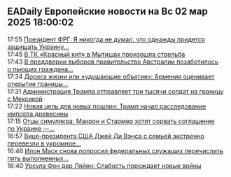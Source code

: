 <h2>EADaily Европейские новости на Вс 02 мар 2025 18:00:02</h2>
<div class="rssn table">
  <span class="smaller gray hspace">17:55</span> <a class="nodecor" href="https://eadaily.com/ru/news/2025/03/02/prezident-frg-ya-nikogda-ne-dumal-chto-odnazhdy-pridetsya-zashchishchat-ukrainu-ot-ssha">Президент ФРГ: Я никогда не думал, что однажды придется защищать Украину...</a>
</div>
<div class="rssn table">
  <span class="smaller gray hspace">17:45</span> <a class="nodecor" href="https://eadaily.com/ru/news/2025/03/02/v-tk-krasnyy-kit-v-mytishchah-proizoshla-strelba">В ТК «Красный кит» в Мытищах произошла стрельба</a>
</div>
<div class="rssn table">
  <span class="smaller gray hspace">17:43</span> <a class="nodecor" href="https://eadaily.com/ru/news/2025/03/02/v-preddverii-vyborov-pravitelstvo-avstralii-pozabotilos-o-pyushchih-grazhdanah">В преддверии выборов правительство Австралии позаботилось о пьющих граждана...</a>
</div>
<div class="rssn table">
  <span class="smaller gray hspace">17:34</span> <a class="nodecor" href="https://eadaily.com/ru/news/2025/03/02/doroga-zhizni-ili-udushayushchie-obyatiya-armeniya-ocenivaet-otkrytie-granicy-s-turciey">Дорога жизни или «удушающие объятия»: Армения оценивает открытие границы...</a>
</div>
<div class="rssn table">
  <span class="smaller gray hspace">17:31</span> <a class="nodecor" href="https://eadaily.com/ru/news/2025/03/02/administraciya-trampa-otpravlyaet-tri-tysyachi-soldat-na-granicu-s-meksikoy">Администрация Трампа отправляет три тысячи солдат на границу с Мексикой</a>
</div>
<div class="rssn table">
  <span class="smaller gray hspace">17:22</span> <a class="nodecor" href="https://eadaily.com/ru/news/2025/03/02/novaya-cel-dlya-novyh-poshlin-tramp-nachal-rassledovanie-importa-drevesiny">Новая цель для новых пошлин: Трамп начал расследование импорта древесины</a>
</div>
<div class="rssn table">
  <span class="smaller gray hspace">17:15</span> <a class="nodecor" href="https://eadaily.com/ru/news/2025/03/02/otcy-simulyakra-makron-i-starmer-hotyat-sorvat-soglashenie-po-ukraine-pushkov">Отцы симулякра: Макрон и Стармер хотят сорвать соглашение по Украине —...</a>
</div>
<div class="rssn table">
  <span class="smaller gray hspace">16:57</span> <a class="nodecor" href="https://eadaily.com/ru/news/2025/03/02/vice-prezidenta-ssha-dzhey-di-vensa-s-semey-ekstrenno-perevezli-v-ukromnoe-mesto">Вице-президента США Джей Ди Вэнса с семьей экстренно перевезли в укромное...</a>
</div>
<div class="rssn table">
  <span class="smaller gray hspace">16:46</span> <a class="nodecor" href="https://eadaily.com/ru/news/2025/03/02/ilon-mask-snova-poprosil-federalnyh-sluzhashchih-perechislit-pyat-vypolnennyh-del">Илон Маск снова попросил федеральных служащих перечислить пять выполненных...</a>
</div>
<div class="rssn table">
  <span class="smaller gray hspace">16:40</span> <a class="nodecor" href="https://eadaily.com/ru/news/2025/03/02/ursula-fon-der-lyayen-slabost-porozhdaet-novye-voyny">Урсула Фон дер Ляйен: Слабость порождает новые войны</a>
</div>